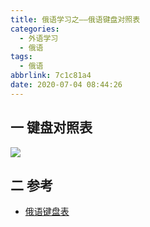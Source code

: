 ```yaml
---
title: 俄语学习之——俄语键盘对照表
categories:
  - 外语学习
  - 俄语
tags:
  - 俄语
abbrlink: 7c1c81a4
date: 2020-07-04 08:44:26
---
```

## 一  键盘对照表

![][1]

<!--more-->

## 二  参考

* [俄语键盘表](https://www.doc88.com/p-8991732736199.html)




[1]:https://jsd.onmicrosoft.cn/gh/PGzxc/CDN/blog-lan-russia/issua-2-keyboard-1.png

